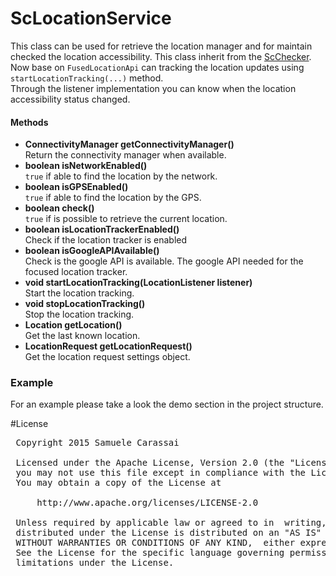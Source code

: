 # ScLocationService
This class can be used for retrieve the location manager and for maintain checked the location accessibility.
This class inherit from the [ScChecker](ScChecker.md).
<br />
Now base on <code>FusedLocationApi</code> can tracking the location updates using <code>startLocationTracking(...)</code> method.
<br />
Through the listener implementation you can know when the location accessibility status changed.


#### Methods
- **ConnectivityManager getConnectivityManager()**<br />
Return the connectivity manager when available.
- **boolean isNetworkEnabled()**<br />
<code>true</code> if able to find the location by the network.
- **boolean isGPSEnabled()**<br />
<code>true</code> if able to find the location by the GPS.
- **boolean check()**<br />
<code>true</code> if is possible to retrieve the current location.
- **boolean isLocationTrackerEnabled()**<br />
Check if the location tracker is enabled
- **boolean isGoogleAPIAvailable()**<br />
Check is the google API is available.
The google API needed for the focused location tracker.
- **void startLocationTracking(LocationListener listener)**<br />
Start the location tracking.
- **void stopLocationTracking()**<br />
Stop the location tracking.
- **Location getLocation()**<br />
Get the last known location.
- **LocationRequest getLocationRequest()**<br />
Get the location request settings object.


### Example
For an example please take a look the demo section in the project structure.

#License
<pre>
 Copyright 2015 Samuele Carassai

 Licensed under the Apache License, Version 2.0 (the "License");
 you may not use this file except in compliance with the License.
 You may obtain a copy of the License at

     http://www.apache.org/licenses/LICENSE-2.0

 Unless required by applicable law or agreed to in  writing, software
 distributed under the License is distributed on an "AS IS" BASIS,
 WITHOUT WARRANTIES OR CONDITIONS OF ANY KIND,  either express or implied.
 See the License for the specific language governing permissions and
 limitations under the License.
</pre>
